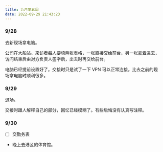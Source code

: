 ```yaml
---
title: 九月第五周
date: 2022-09-29 21:43:23
---
```

### 9/28
去新现场拿电脑。

公司在大船站。来访者每人要填两张表格，一张直接交给前台，另一张拿着进去，访问结束后由对方负责人签字后，出去时再交给前台。

电脑已经提前设置好了。交接时只是试了一下 VPN 可以正常连接。比去之前的现场拿电脑时顺利很多。

### 9/29
退场。

交接时跟人解释自己的部分，回忆已经模糊了。有些后悔没有认真写注释。

### 9/30
- [ ] 交勤务表
- 晚上去港区的体育馆。